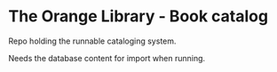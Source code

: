 # The Orange Library - Book catalog
Repo holding the runnable cataloging system. 

Needs the database content for import when running.
